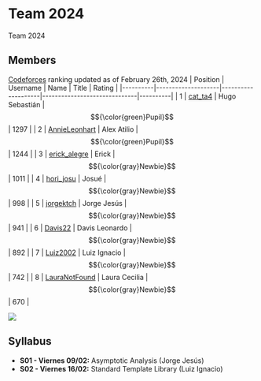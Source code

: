 # Team 2024
Team 2024
## Members
[Codeforces] ranking updated as of February 26th, 2024
| Position | Username           | Name               | Title                        | Rating   |
|----------|--------------------|--------------------|------------------------------|----------|
| 1        | [cat_ta4]          | Hugo Sebastián     | $${\color{green}Pupil}$$     | 1297     |
| 2        | [AnnieLeonhart]    | Alex Atilio        | $${\color{green}Pupil}$$	    | 1244     |
| 3        | [erick_alegre]     | Erick              | $${\color{gray}Newbie}$$	    | 1011     |
| 4        | [hori_josu]        | Josué              | $${\color{gray}Newbie}$$     |  998     |
| 5        | [jorgektch]        | Jorge Jesús        | $${\color{gray}Newbie}$$	    |  941     |
| 6        | [Davis22]          | Davis Leonardo     | $${\color{gray}Newbie}$$	    |  892     |
| 7        | [Luiz2002]         | Luiz Ignacio       | $${\color{gray}Newbie}$$     |  742     |
| 8        | [LauraNotFound]    | Laura Cecilia      | $${\color{gray}Newbie}$$     |  670     |

![](https://geps.dev/progress/10.5)

[LauraNotFound]: https://codeforces.com/profile/LauraNotFound
[jorgektch]: https://codeforces.com/profile/jorgektch
[Luiz2002]: https://codeforces.com/profile/Luiz2002
[cat_ta4]: https://codeforces.com/profile/cat_ta4
[Davis22]: https://codeforces.com/profile/Davis22
[jorgektch]: https://codeforces.com/profile/jorgektch
[erick_alegre]: https://codeforces.com/profile/erick_alegre
[AnnieLeonhart]: https://codeforces.com/profile/AnnieLeonhart
[hori_josu]: https://codeforces.com/profile/hori_josu

[Codeforces]: https://codeforces.com/contests

## Syllabus
- **S01 - Viernes 09/02:** Asymptotic Analysis (Jorge Jesús)
- **S02 - Viernes 16/02:** Standard Template Library (Luiz Ignacio)
